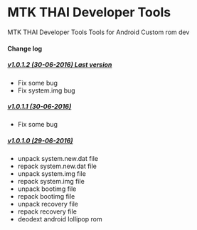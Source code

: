 # MTK THAI Developer Tools
MTK THAI Developer Tools Tools for Android Custom rom dev
 
<h4>Change log</h4>


<h5><a href="https://www.androidfilehost.com/?fid=24591023225177314">v1.0.1.2 (30-06-2016) Last version </a></h5> 
<ul style="list-style-type:disc">
<li>Fix some bug </li>
<li>Fix system.img bug </li>
</ul>

<h5><a href="https://www.androidfilehost.com/?fid=24591023225177313">v1.0.1.1 (30-06-2016) </a></h5>
<ul style="list-style-type:disc">
<li>Fix some bug</li>
</ul>

<h5><a href="https://www.androidfilehost.com/?fid=24591023225177291">v1.0.1.0 (29-06-2016) </a></h5>
<ul style="list-style-type:disc">
<li>unpack system.new.dat file</li>
<li>repack system.new.dat file </li>
<li>unpack system.img file </li>
<li>repack system.img file </li>
<li>unpack bootimg file </li>
<li>repack bootimg file </li>
<li>unpack recovery file </li>
<li>repack recovery file </li>
<li>deodext android lollipop rom</li>
</ul>
 

